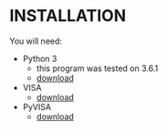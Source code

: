 # INSTALLATION

You will need:
- Python 3
  - this program was tested on 3.6.1
  - [download](https://www.python.org/)
- VISA
  - [download](http://www.ni.com/visa/)
- PyVISA
  - [download](https://pyvisa.readthedocs.io/en/master/getting.html)
